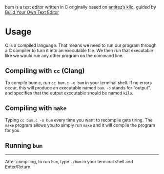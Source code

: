 bum is a text editor written in C originally based on [antirez’s kilo](http://antirez.com/news/108), guided by [Build Your Own Text Editor](https://viewsourcecode.org/snaptoken/kilo/)

# Usage

C is a compiled language. That means we need to run our program through a C compiler to turn it into an executable file. We then run that executable like we would run any other program on the command line.

## Compiling with `cc` (Clang)

To compile bum.c, run `cc bum.c -o bum` in your terminal shell. If no errors occur, this will produce an executable named `bum`. `-o` stands for “output”, and specifies that the output executable should be named `kilo`.

## Compiling with `make`

Typing `cc bum.c -o bum` every time you want to recompile gets tiring. The `make` program allows you to simply run `make` and it will compile the program for you.

## Running `bum`
---
After compiling, to run `bum`, type `./bum` in your terminal shell and Enter/Return.
